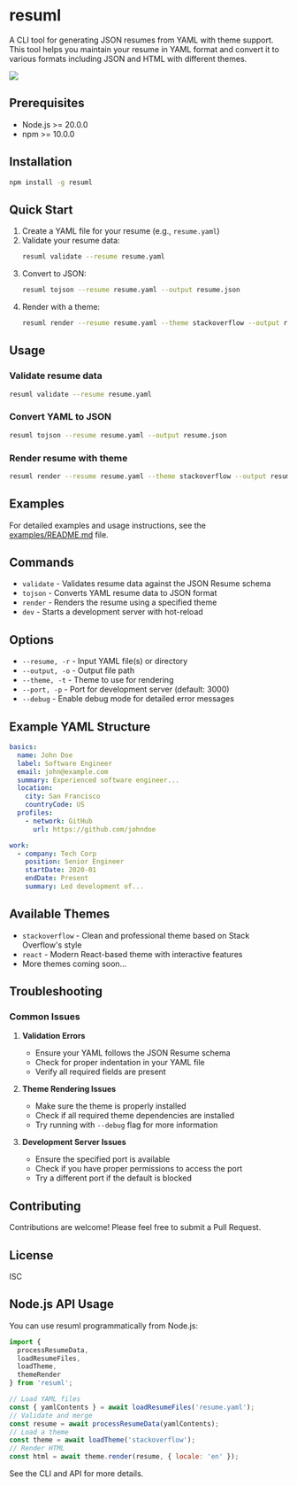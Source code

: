 # resuml

A CLI tool for generating JSON resumes from YAML with theme support. This tool helps you maintain your resume in YAML format and convert it to various formats including JSON and HTML with different themes.

<a href="https://www.buymeacoffee.com/leekbeds55j"><img src="https://img.buymeacoffee.com/button-api/?text=Buy me a pizza&emoji=🍕&slug=leekbeds55j&button_colour=FF5F5F&font_colour=ffffff&font_family=Poppins&outline_colour=000000&coffee_colour=FFDD00" /></a>

## Prerequisites

- Node.js >= 20.0.0
- npm >= 10.0.0

## Installation

```bash
npm install -g resuml
```

## Quick Start

1. Create a YAML file for your resume (e.g., `resume.yaml`)
2. Validate your resume data:
   ```bash
   resuml validate --resume resume.yaml
   ```
3. Convert to JSON:
   ```bash
   resuml tojson --resume resume.yaml --output resume.json
   ```
4. Render with a theme:
   ```bash
   resuml render --resume resume.yaml --theme stackoverflow --output resume.html
   ```

## Usage

### Validate resume data

```bash
resuml validate --resume resume.yaml
```

### Convert YAML to JSON

```bash
resuml tojson --resume resume.yaml --output resume.json
```

### Render resume with theme

```bash
resuml render --resume resume.yaml --theme stackoverflow --output resume.html
```

## Examples

For detailed examples and usage instructions, see the [examples/README.md](examples/README.md) file.

## Commands

- `validate` - Validates resume data against the JSON Resume schema
- `tojson` - Converts YAML resume data to JSON format
- `render` - Renders the resume using a specified theme
- `dev` - Starts a development server with hot-reload

## Options

- `--resume, -r` - Input YAML file(s) or directory
- `--output, -o` - Output file path
- `--theme, -t` - Theme to use for rendering
- `--port, -p` - Port for development server (default: 3000)
- `--debug` - Enable debug mode for detailed error messages

## Example YAML Structure

```yaml
basics:
  name: John Doe
  label: Software Engineer
  email: john@example.com
  summary: Experienced software engineer...
  location:
    city: San Francisco
    countryCode: US
  profiles:
    - network: GitHub
      url: https://github.com/johndoe

work:
  - company: Tech Corp
    position: Senior Engineer
    startDate: 2020-01
    endDate: Present
    summary: Led development of...
```

## Available Themes

- `stackoverflow` - Clean and professional theme based on Stack Overflow's style
- `react` - Modern React-based theme with interactive features
- More themes coming soon...

## Troubleshooting

### Common Issues

1. **Validation Errors**

   - Ensure your YAML follows the JSON Resume schema
   - Check for proper indentation in your YAML file
   - Verify all required fields are present

2. **Theme Rendering Issues**

   - Make sure the theme is properly installed
   - Check if all required theme dependencies are installed
   - Try running with `--debug` flag for more information

3. **Development Server Issues**
   - Ensure the specified port is available
   - Check if you have proper permissions to access the port
   - Try a different port if the default is blocked

## Contributing

Contributions are welcome! Please feel free to submit a Pull Request.

## License

ISC

## Node.js API Usage

You can use resuml programmatically from Node.js:

```js
import {
  processResumeData,
  loadResumeFiles,
  loadTheme,
  themeRender
} from 'resuml';

// Load YAML files
const { yamlContents } = await loadResumeFiles('resume.yaml');
// Validate and merge
const resume = await processResumeData(yamlContents);
// Load a theme
const theme = await loadTheme('stackoverflow');
// Render HTML
const html = await theme.render(resume, { locale: 'en' });
```

See the CLI and API for more details.

